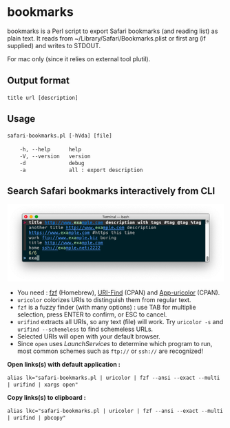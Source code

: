 bookmarks
===================

bookmarks is a Perl script to export Safari bookmarks (and reading
list) as plain text. It reads from ~/Library/Safari/Bookmarks.plist or
first arg (if supplied) and writes to STDOUT.

For mac only (since it relies on external tool plutil).

Output format
-------------

`title url [description]`

Usage
-----

```
safari-bookmarks.pl [-hVda] [file]

    -h, --help      help
    -V, --version   version
    -d              debug
    -a              all : export description
```

Search Safari bookmarks interactively from CLI
----------------------------------------------

![](tty.png)

- You need : [fzf](https://github.com/junegunn/fzf) (Homebrew), [URI-Find](https://github.com/schwern/URI-Find) (CPAN) and [App-uricolor](https://github.com/kal247/App-uricolor) (CPAN).
- `uricolor` colorizes URIs to distinguish them from regular text.
- `fzf` is a fuzzy finder (with many options) : use TAB for multiplie selection, press ENTER to confirm, or ESC to cancel.
- `urifind` extracts all URIs, so any text (file) will work. Try `uricolor -s` and `urifind --schemeless` to find schemeless URLs.
- Selected URIs will open with your default browser.
- Since `open` uses _LaunchServices_ to determine which program to run, most common schemes such as `ftp://` or `ssh://` are recognized!

**Open links(s) with default application :**
```
alias lk="safari-bookmarks.pl | uricolor | fzf --ansi --exact --multi | urifind | xargs open"
```

**Copy links(s) to clipboard :**
```
alias lkc="safari-bookmarks.pl | uricolor | fzf --ansi --exact --multi | urifind | pbcopy"
```


